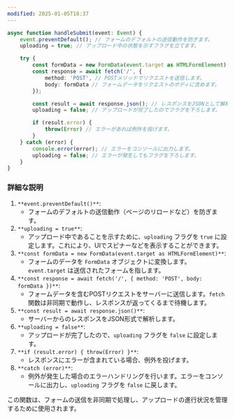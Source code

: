 ```yaml
---
modified: 2025-01-05T18:37
---
```

  

  

```TypeScript
async function handleSubmit(event: Event) {
    event.preventDefault(); // フォームのデフォルトの送信動作を防ぎます。
    uploading = true; // アップロード中の状態を示すフラグを立てます。

    try {
        const formData = new FormData(event.target as HTMLFormElement); // フォームデータを収集します。
        const response = await fetch('/', {
            method: 'POST', // POSTメソッドでリクエストを送信します。
            body: formData // フォームデータをリクエストのボディに含めます。
        });

        const result = await response.json(); // レスポンスをJSONとして解析します。
        uploading = false; // アップロードが完了したのでフラグを下ろします。

        if (result.error) {
            throw(Error) // エラーがあれば例外を投げます。
        }
    } catch (error) {
        console.error(error); // エラーをコンソールに出力します。
        uploading = false; // エラーが発生してもフラグを下ろします。
    }
}
```

### 詳細な説明

1. `**event.preventDefault()**`:
    - フォームのデフォルトの送信動作（ページのリロードなど）を防ぎます。
2. `**uploading = true**`:
    - アップロード中であることを示すために、`uploading` フラグを `true` に設定します。これにより、UIでスピナーなどを表示することができます。
3. `**const formData = new FormData(event.target as HTMLFormElement)**`:
    - フォームのデータを `FormData` オブジェクトに変換します。`event.target` は送信されたフォームを指します。
4. `**const response = await fetch('/', { method: 'POST', body: formData })**`:
    - フォームデータを含むPOSTリクエストをサーバーに送信します。`fetch` 関数は非同期で動作し、レスポンスが返ってくるまで待機します。
5. `**const result = await response.json()**`:
    - サーバーからのレスポンスをJSON形式で解析します。
6. `**uploading = false**`:
    - アップロードが完了したので、`uploading` フラグを `false` に設定します。
7. `**if (result.error) { throw(Error) }**`:
    - レスポンスにエラーが含まれている場合、例外を投げます。
8. `**catch (error)**`:
    - 例外が発生した場合のエラーハンドリングを行います。エラーをコンソールに出力し、`uploading` フラグを `false` に戻します。

この関数は、フォームの送信を非同期で処理し、アップロードの進行状況を管理するために使用されます。